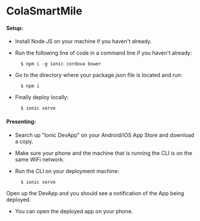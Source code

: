 # ColaSmartMile

#### Setup:
- Install Node.JS on your machine if you haven't already.
- Run the following line of code in a command line if you haven't already:

        $ npm i -g ionic cordova bower

- Go to the directory where your package.json file is located and run:

        $ npm i

- Finally deploy locally:

        $ ionic serve

#### Presenting:
- Search up "Ionic DevApp" on your Android/iOS App Store and download a copy.
- Make sure your phone and the machine that is running the CLI is on the same WiFi network.
- Run the CLI on your deployment machine:

        $ ionic serve

 Open up the DevApp and you should see a notification of the App being deployed.
- You can open the deployed app on your phone.
